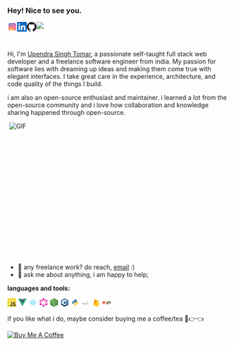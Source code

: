 ### Hey! Nice to see you.

<a href="https://www.instagram.com/upendra_tomar04/">
  <img align="left" alt="Upendra's Instagram" width="22px" src="./assets/instagram.svg" />
</a>
<a href="https://www.linkedin.com/in/upendra-tomar-b30285112/">
  <img align="left" alt="Upendra's LinkedIN" width="22px" src="./assets/linkedin.svg" />
</a>
<a href="https://github.com/upendratomar01">
  <img align="left" alt="Upendra's Github" width="22px" src="./assets/github.svg" />
</a>

![](https://visitor-badge.glitch.me/badge?page_id=upendratomar01/upendratomar01)

<br />

Hi, I'm [Upendra Singh Tomar](https://github.com/upendratomar01), a passionate self-taught full stack web developer and a freelance software engineer from india. My passion for software lies with dreaming up ideas and making them come true with elegant interfaces. I take great care in the experience, architecture, and code quality of the things I build.

i am also an open-source enthusiast and maintainer. i learned a lot from the open-source community and i love how collaboration and knowledge sharing happened through open-source.

  <img align="right" alt="GIF" src="https://github.com/upendratomar01/upendratomar01/blob/master/code.gif?raw=true" width="500" height="320" />
  
- 💼 any freelance work? do reach, [email](mailto:tomer.upendra01@gmail.com) :)
- 💬 ask me about anything, i am happy to help;

**languages and tools:**

<code><img height="20" src="https://raw.githubusercontent.com/github/explore/80688e429a7d4ef2fca1e82350fe8e3517d3494d/topics/javascript/javascript.png"></code>
<code><img height="20" src="https://raw.githubusercontent.com/github/explore/80688e429a7d4ef2fca1e82350fe8e3517d3494d/topics/vue/vue.png"></code>
<code><img height="20" src="https://raw.githubusercontent.com/github/explore/80688e429a7d4ef2fca1e82350fe8e3517d3494d/topics/react/react.png"></code>
<code><img height="20" src="https://raw.githubusercontent.com/github/explore/5c058a388828bb5fde0bcafd4bc867b5bb3f26f3/topics/graphql/graphql.png"></code>
<code><img height="20" src="https://raw.githubusercontent.com/github/explore/80688e429a7d4ef2fca1e82350fe8e3517d3494d/topics/nodejs/nodejs.png"></code>
<code><img height="20" src="https://raw.githubusercontent.com/github/explore/80688e429a7d4ef2fca1e82350fe8e3517d3494d/topics/cpp/cpp.png"></code>
<code><img height="20" src="https://raw.githubusercontent.com/github/explore/80688e429a7d4ef2fca1e82350fe8e3517d3494d/topics/python/python.png"></code>
<code><img height="20" src="https://raw.githubusercontent.com/github/explore/80688e429a7d4ef2fca1e82350fe8e3517d3494d/topics/mysql/mysql.png"></code>
<code><img height="20" src="https://raw.githubusercontent.com/github/explore/80688e429a7d4ef2fca1e82350fe8e3517d3494d/topics/firebase/firebase.png"></code>
<code><img height="20" src="https://raw.githubusercontent.com/github/explore/80688e429a7d4ef2fca1e82350fe8e3517d3494d/topics/git/git.png"></code>

if you like what i do, maybe consider buying me a coffee/tea 🥺👉👈

<a href="https://www.buymeacoffee.com/upendratomar" target="_blank"><img src="https://cdn.buymeacoffee.com/buttons/v2/default-red.png" alt="Buy Me A Coffee" width="150" ></a>
